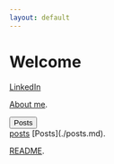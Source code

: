 ```yaml
---
layout: default
---
```


# Welcome

[LinkedIn](https://www.linkedin.com/in/owen-williams-6768071b7)

[About me](./Aboutme.md).

<div class="dropdown">
    <button>Posts</button>
</div>
<div class="dropdown-content">
    <a rel="posts" target="_blank" href="./posts.md">posts</a>
[Posts](./posts.md). 












[README](./README.md).
